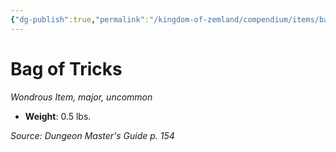 ```yaml
---
{"dg-publish":true,"permalink":"/kingdom-of-zemland/compendium/items/bag-of-tricks/","tags":["compendium/src/5e/dmg","item/rarity/uncommon","item/tier/major","item/wondrous"]}
---
```


# Bag of Tricks
*Wondrous Item, major, uncommon*  

- **Weight**: 0.5 lbs.

*Source: Dungeon Master's Guide p. 154*